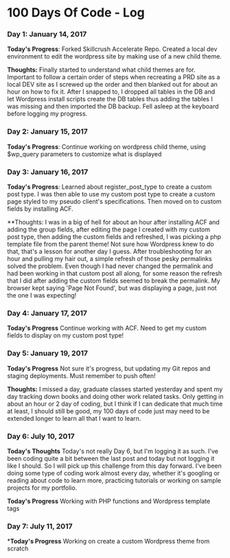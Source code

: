 # 100 Days Of Code - Log

### Day 1: January 14, 2017

**Today's Progress**: Forked Skillcrush Accelerate Repo. Created a local dev environment to edit the wordpress site by making use of a new child theme.

**Thoughts:** Finally started to understand what child themes are for.  Important to follow a certain order of steps when recreating a PRD site as a local DEV site as I screwed up the order and then blanked out for about an hour on how to fix it.  After I snapped to, I dropped all tables in the DB and let Wordpress install scripts create the DB tables thus adding the tables I was missing and then imported the DB backup. Fell asleep at the keyboard before logging my progress.

### Day 2: January 15, 2017

**Today's Progress**: Continue working on wordpress child theme, using $wp_query parameters to customize what is displayed

### Day 3: January 16, 2017

**Today's Progress**: Learned about register_post_type to create a custom post type.  I was then able to use my custom post type to create a custom page styled to my pseudo client's specifications.  Then moved on to custom fields by installing ACF.

**Thoughts:  I was in a big of hell for about an hour after installing ACF and adding the group fields, after editing the page I created with my custom post type, then adding the custom fields and refreshed, I was picking a php template file from the parent theme! Not sure how Wordpress knew to do that, that's a lesson for another day I guess.  After troubleshooting for an hour and pulling my hair out, a simple refresh of those pesky permalinks solved the problem.  Even though I had never changed the permalink and had been working in that custom post all along, for some reason the refresh that I did after adding the custom fields seemed to break the permalink.  My browser kept saying 'Page Not Found', but was displaying a page, just not the one I was expecting!

### Day 4: January 17, 2017

**Today's Progress** Continue working with ACF.  Need to get my custom fields to display on my custom post type!

### Day 5: January 19, 2017

**Today's Progress** Not sure it's progress, but updating my Git repos and staging deployments.  Must remember to push often!

**Thoughts:** I missed a day, graduate classes started yesterday and spent my day tracking down books and doing other work related tasks.  Only getting in about an hour or 2 day of coding, but I think if I can dedicate that much time at least, I should still be good, my 100 days of code just may need to be extended longer to learn all that I want to learn. 

### Day 6: July 10, 2017

**Today's Thoughts** Today's not really Day 6, but I'm logging it as such.  I've been coding quite a bit between the last post and today but not logging it like I should. So I will pick up this challenge from this day forward.  I've been doing some type of coding work almost every day, whether it's googling or reading about code to learn more, practicing tutorials or working on sample projects for my portfolio.  

**Today's Progress** Working with PHP functions and Wordpress template tags

### Day 7: July 11, 2017

***Today's Progress** Working on create a custom Wordpress theme from scratch